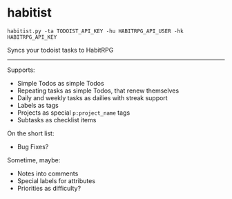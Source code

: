 # habitist

`habitist.py -ta TODOIST_API_KEY -hu HABITRPG_API_USER -hk HABITRPG_API_KEY`

Syncs your todoist tasks to HabitRPG

----------------

Supports:

- Simple Todos as simple Todos
- Repeating tasks as simple Todos, that renew themselves
- Daily and weekly tasks as dailies with streak support
- Labels as tags
- Projects as special `p:project_name` tags
- Subtasks as checklist items

On the short list:
- Bug Fixes?

Sometime, maybe:
- Notes into comments
- Special labels for attributes
- Priorities as difficulty?
